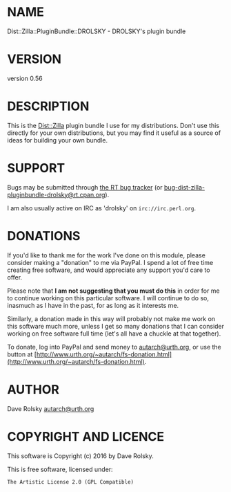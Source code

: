 # NAME

Dist::Zilla::PluginBundle::DROLSKY - DROLSKY's plugin bundle

# VERSION

version 0.56

# DESCRIPTION

This is the [Dist::Zilla](https://metacpan.org/pod/Dist::Zilla) plugin bundle I use for my distributions. Don't use
this directly for your own distributions, but you may find it useful as a
source of ideas for building your own bundle.

# SUPPORT

Bugs may be submitted through [the RT bug tracker](http://rt.cpan.org/Public/Dist/Display.html?Name=Dist-Zilla-PluginBundle-DROLSKY)
(or [bug-dist-zilla-pluginbundle-drolsky@rt.cpan.org](mailto:bug-dist-zilla-pluginbundle-drolsky@rt.cpan.org)).

I am also usually active on IRC as 'drolsky' on `irc://irc.perl.org`.

# DONATIONS

If you'd like to thank me for the work I've done on this module, please
consider making a "donation" to me via PayPal. I spend a lot of free time
creating free software, and would appreciate any support you'd care to offer.

Please note that **I am not suggesting that you must do this** in order for me
to continue working on this particular software. I will continue to do so,
inasmuch as I have in the past, for as long as it interests me.

Similarly, a donation made in this way will probably not make me work on this
software much more, unless I get so many donations that I can consider working
on free software full time (let's all have a chuckle at that together).

To donate, log into PayPal and send money to autarch@urth.org, or use the
button at [http://www.urth.org/~autarch/fs-donation.html](http://www.urth.org/~autarch/fs-donation.html).

# AUTHOR

Dave Rolsky <autarch@urth.org>

# COPYRIGHT AND LICENCE

This software is Copyright (c) 2016 by Dave Rolsky.

This is free software, licensed under:

    The Artistic License 2.0 (GPL Compatible)
